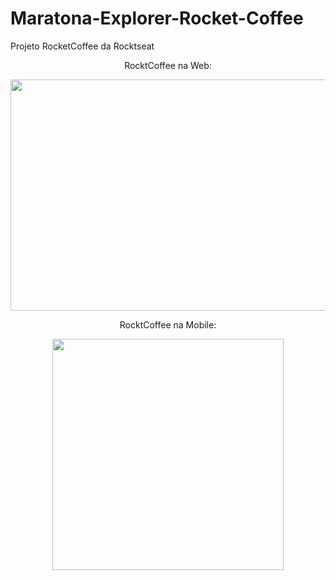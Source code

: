 # Maratona-Explorer-Rocket-Coffee

Projeto RocketCoffee da Rocktseat

<p align="center">RocktCoffee na Web:</p>
<p align = "center">
  <img src="https://cdn.discordapp.com/attachments/866782464009699348/1006209796426440895/rocketcoffee.png" width="700px" height="370px">
</p>

<p align="center">RocktCoffee na Mobile:</p>
<p align = "center">
  <img src="https://media.discordapp.net/attachments/866782464009699348/1006209796971712542/rocketcoffeemobile.png?width=311&height=473" height="370px">
</p>


